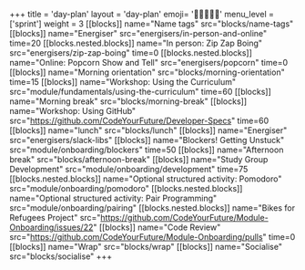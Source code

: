 +++
title = 'day-plan'
layout = 'day-plan'
emoji= '🧑🏾‍🤝‍🧑🏾'
menu_level = ['sprint']
weight = 3
[[blocks]]
name="Name tags"
src="blocks/name-tags"
[[blocks]]
name="Energiser"
src="energisers/in-person-and-online"
time=20
[[blocks.nested.blocks]]
name="In person: Zip Zap Boing"
src="energisers/zip-zap-boing"
time=0
[[blocks.nested.blocks]]
name="Online: Popcorn Show and Tell"
src="energisers/popcorn"
time=0
[[blocks]]
name="Morning orientation"
src="blocks/morning-orientation"
time=15
[[blocks]]
name="Workshop: Using the Curriculum"
src="module/fundamentals/using-the-curriculum"
time=60
[[blocks]]
name="Morning break"
src="blocks/morning-break"
[[blocks]]
name="Workshop: Using GitHub"
src="https://github.com/CodeYourFuture/Developer-Specs"
time=60
[[blocks]]
name="lunch"
src="blocks/lunch"
[[blocks]]
name="Energiser"
src="energisers/slack-libs"
[[blocks]]
name="Blockers! Getting Unstuck"
src="module/onboarding/blockers"
time=50
[[blocks]]
name="Afternoon break"
src="blocks/afternoon-break"
[[blocks]]
name="Study Group Development"
src="module/onboarding/development"
time=75
[[blocks.nested.blocks]]
name="Optional structured activity: Pomodoro"
src="module/onboarding/pomodoro"
[[blocks.nested.blocks]]
name="Optional structured activity: Pair Programming"
src="module/onboarding/pairing"
[[blocks.nested.blocks]]
name="Bikes for Refugees Project"
src="https://github.com/CodeYourFuture/Module-Onboarding/issues/22"
[[blocks]]
name="Code Review"
src="https://github.com/CodeYourFuture/Module-Onboarding/pulls"
time=0
[[blocks]]
name="Wrap"
src="blocks/wrap"
[[blocks]]
name="Socialise"
src="blocks/socialise"
+++
